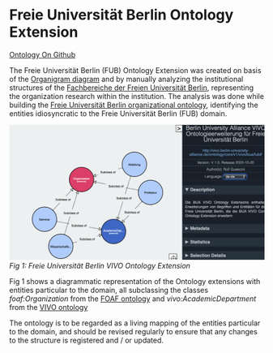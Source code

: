 # Freie Universität Berlin Ontology Extension

[Ontology On Github](https://raw.githubusercontent.com/BUA-VIVO/bua-vivo-ontology-extensions/main/vivo-bua-ext-freie-universitaet-berlin.rdf)

The Freie Universität Berlin (FUB) Ontology Extension was created on basis of the [Organigram diagram](https://www.charite.de/fileadmin/user_upload/portal/charite/organisation/download/organigramm/Organigramm.pdf) and by manually analyzing the institutional structures of the [Fachbereiche der Freien Universität Berlin](https://www.fu-berlin.de/einrichtungen/fachbereiche/index.html), representing the organization research within the institution. The analysis was done while building the [Freie Universität Berlin organizational ontology](https://raw.githubusercontent.com/BUA-VIVO/bua-organigram/main/fub.ttl), identifying the entities idiosyncratic to the Freie Universität Berlin (FUB) domain.

![Fig 1: Freie Universität Berlin VIVO Ontology Extension](images/fub-vowl.png)
*Fig 1:  Freie Universität Berlin VIVO Ontology Extension*

Fig 1 shows a diagrammatic representation of the Ontology extensions with entities particular to the domain, all subclassing the classes *foaf:Organization* from the [FOAF ontology](http://xmlns.com/foaf/0.1/#term_Organization) and *vivo:AcademicDepartment* from the [VIVO ontology](https://raw.githubusercontent.com/vivo-project/VIVO/main/home/src/main/resources/rdf/tbox/filegraph/vivo.owl) 

The ontology is to be regarded as a living mapping of the entities particular to the domain, and should be revised regularly to ensure that any changes to the structure is registered and / or updated.
